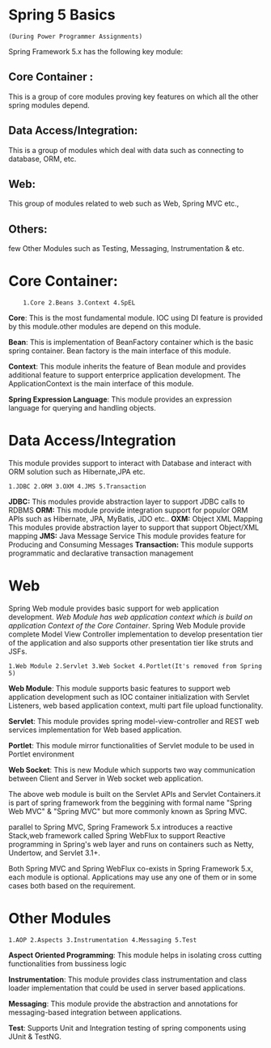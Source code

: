 # Spring 5 Basics
	(During Power Programmer Assignments)
	
Spring Framework 5.x has the following key module:

## Core Container : 
This is a group of core modules proving key features on which all the other spring modules depend.

## Data Access/Integration:
This is a group of modules which deal with data such as connecting to database, ORM, etc.

## Web:
This group of modules related to web such as Web, Spring MVC etc.,

## Others:
few Other Modules such as Testing, Messaging, Instrumentation & etc.

# Core Container:
		1.Core 2.Beans 3.Context 4.SpEL

**Core**:
	This is the most fundamental module. IOC using DI feature is provided by this module.other modules are depend on this module.
	
**Bean**:
	This is implementation of BeanFactory container which is the basic spring container. Bean factory is the main interface of this module.
	
**Context**:
	This module inherits the feature of Bean module and provides additional feature to support enterprice application development. The ApplicationContext is the main interface of this module. 
	
**Spring Expression Language**:
	This module provides an expression language for querying and handling objects.
	
# Data Access/Integration
This module provides support to interact with Database and interact with ORM solution such as Hibernate,JPA etc.

	1.JDBC 2.ORM 3.OXM 4.JMS 5.Transaction

**JDBC:**
	This modules provide abstraction layer to support JDBC calls to RDBMS
**ORM:**
	This module provide integration support for populor ORM APIs such as Hibernate, JPA, MyBatis, JDO etc..
**OXM:**
	Object XML Mapping
	This modules provide abstraction layer to support that support Object/XML mapping
**JMS:**
	Java Message Service
	This module provides feature for Producing and Consuming Messages
**Transaction:**
	This module supports programmatic and declarative transaction management
	
# Web
Spring Web module provides basic support for web application development. 
	*Web Module has web application context which is build on application Context of the Core Container*.
Spring Web Module provide complete Model View Controller implementation to develop presentation tier of the application
and also supports other presentation tier like struts and JSFs.
	
	1.Web Module 2.Servlet 3.Web Socket 4.Portlet(It's removed from Spring 5)
	
**Web Module**:
This module supports basic features to support web application development such as IOC container initialization with Servlet Listeners,  web based application context, multi part file upload functionality. 

**Servlet**:
This module provides spring model-view-controller and REST web services implementation for Web based application.

**Portlet**:
This module mirror functionalities of Servlet module to be used in Portlet environment

**Web Socket**:
This is new Module which supports two way communication between Client and Server in Web socket web application.

The above web module is built on the Servlet APIs and Servlet Containers.it is part of spring framework from the beggining 
with formal name "Spring Web MVC" & "Spring MVC" but more commonly known as Spring MVC.

parallel to Spring MVC, Spring Framework 5.x introduces a reactive Stack,web framework called Spring WebFlux to support Reactive programming in Spring's web layer and runs on containers such as Netty, Undertow, and Servlet 3.1+.

Both Spring MVC and Spring WebFlux co-exists in Spring Framework 5.x, each module is optional. Applications may use any one of them or in some cases both based on the requirement.  

# Other Modules

	1.AOP 2.Aspects 3.Instrumentation 4.Messaging 5.Test
	
**Aspect Oriented Programming**:
This module helps in isolating cross cutting functionalities from bussiness logic

**Instrumentation**:
This module provides class instrumentation and class loader implementation that could be used in server based applications.

**Messaging**:
This module provide the abstraction and annotations for messaging-based integration between applications.

**Test**:
Supports Unit and Integration testing of spring components using JUnit & TestNG.



  
	